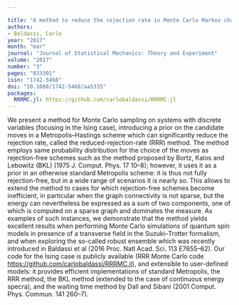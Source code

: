 ```yaml
---

title: "A method to reduce the rejection rate in Monte Carlo Markov chains"
authors:
- Baldassi, Carlo
year: "2017"
month: "mar"
journal: "Journal of Statistical Mechanics: Theory and Experiment"
volume: "2017"
number: "3"
pages: "033301"
issn: "1742-5468"
doi: "10.1088/1742-5468/aa5335"
packages:
  RRRMC.jl: https://github.com/carlobaldassi/RRRMC.jl
---
```

We present a method for Monte Carlo sampling on systems with discrete variables (focusing in the Ising case), introducing a prior on the candidate moves in a Metropolis–Hastings scheme which can significantly reduce the rejection rate, called the reduced-rejection-rate (RRR) method. The method employs same probability distribution for the choice of the moves as rejection-free schemes such as the method proposed by Bortz, Kalos and Lebowitz (BKL) (1975 J. Comput. Phys. 17 10–8); however, it uses it as a prior in an otherwise standard Metropolis scheme: it is thus not fully rejection-free, but in a wide range of scenarios it is nearly so. This allows to extend the method to cases for which rejection-free schemes become inefficient, in particular when the graph connectivity is not sparse, but the energy can nevertheless be expressed as a sum of two components, one of which is computed on a sparse graph and dominates the measure. As examples of such instances, we demonstrate that the method yields excellent results when performing Monte Carlo simulations of quantum spin models in presence of a transverse field in the Suzuki–Trotter formalism, and when exploring the so-called robust ensemble which was recently introduced in Baldassi et al (2016 Proc. Natl Acad. Sci. 113 E7655–62). Our code for the Ising case is publicly available (RRR Monte Carlo code https://github.com/carlobaldassi/RRRMC.jl), and extensible to user-defined models: it provides efficient implementations of standard Metropolis, the RRR method, the BKL method (extended to the case of continuous energy specra), and the waiting time method by Dall and Sibani (2001 Comput. Phys. Commun. 141 260–7).